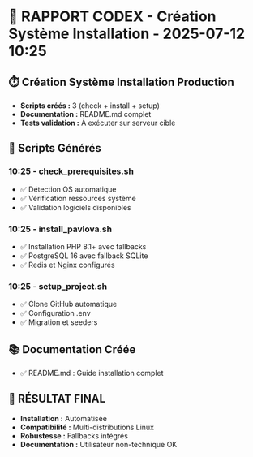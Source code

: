 # 🤖 RAPPORT CODEX - Création Système Installation - 2025-07-12 10:25

## ⏱️ Création Système Installation Production
- **Scripts créés :** 3 (check + install + setup)
- **Documentation :** README.md complet
- **Tests validation :** À exécuter sur serveur cible

## 🔧 Scripts Générés

### 10:25 - check_prerequisites.sh
- ✅ Détection OS automatique
- ✅ Vérification ressources système
- ✅ Validation logiciels disponibles

### 10:25 - install_pavlova.sh
- ✅ Installation PHP 8.1+ avec fallbacks
- ✅ PostgreSQL 16 avec fallback SQLite
- ✅ Redis et Nginx configurés

### 10:25 - setup_project.sh
- ✅ Clone GitHub automatique
- ✅ Configuration .env
- ✅ Migration et seeders

## 📚 Documentation Créée
- ✅ README.md : Guide installation complet

## 🎯 RÉSULTAT FINAL
- **Installation :** Automatisée
- **Compatibilité :** Multi-distributions Linux
- **Robustesse :** Fallbacks intégrés
- **Documentation :** Utilisateur non-technique OK
